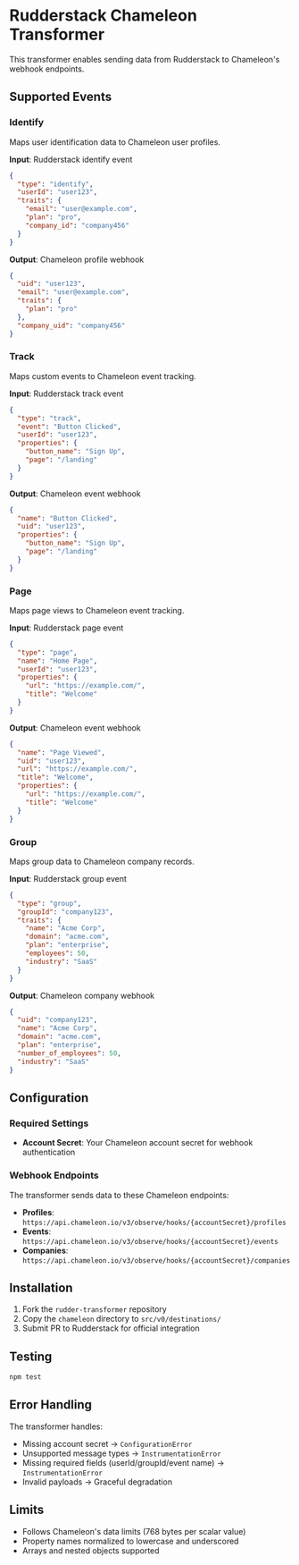 # Rudderstack Chameleon Transformer

This transformer enables sending data from Rudderstack to Chameleon's webhook endpoints.

## Supported Events

### Identify
Maps user identification data to Chameleon user profiles.

**Input**: Rudderstack identify event
```json
{
  "type": "identify",
  "userId": "user123",
  "traits": {
    "email": "user@example.com",
    "plan": "pro",
    "company_id": "company456"
  }
}
```

**Output**: Chameleon profile webhook
```json
{
  "uid": "user123", 
  "email": "user@example.com",
  "traits": {
    "plan": "pro"
  },
  "company_uid": "company456"
}
```

### Track  
Maps custom events to Chameleon event tracking.

**Input**: Rudderstack track event
```json
{
  "type": "track",
  "event": "Button Clicked",
  "userId": "user123",
  "properties": {
    "button_name": "Sign Up",
    "page": "/landing"
  }
}
```

**Output**: Chameleon event webhook
```json
{
  "name": "Button Clicked",
  "uid": "user123",
  "properties": {
    "button_name": "Sign Up", 
    "page": "/landing"
  }
}
```

### Page
Maps page views to Chameleon event tracking.

**Input**: Rudderstack page event
```json
{
  "type": "page",
  "name": "Home Page",
  "userId": "user123",
  "properties": {
    "url": "https://example.com/",
    "title": "Welcome"
  }
}
```

**Output**: Chameleon event webhook  
```json
{
  "name": "Page Viewed",
  "uid": "user123",
  "url": "https://example.com/",
  "title": "Welcome",
  "properties": {
    "url": "https://example.com/",
    "title": "Welcome"
  }
}
```

### Group
Maps group data to Chameleon company records.

**Input**: Rudderstack group event
```json
{
  "type": "group",
  "groupId": "company123",
  "traits": {
    "name": "Acme Corp",
    "domain": "acme.com",
    "plan": "enterprise",
    "employees": 50,
    "industry": "SaaS"
  }
}
```

**Output**: Chameleon company webhook
```json
{
  "uid": "company123",
  "name": "Acme Corp",
  "domain": "acme.com",
  "plan": "enterprise",
  "number_of_employees": 50,
  "industry": "SaaS"
}
```

## Configuration

### Required Settings
- **Account Secret**: Your Chameleon account secret for webhook authentication

### Webhook Endpoints
The transformer sends data to these Chameleon endpoints:
- **Profiles**: `https://api.chameleon.io/v3/observe/hooks/{accountSecret}/profiles`
- **Events**: `https://api.chameleon.io/v3/observe/hooks/{accountSecret}/events`
- **Companies**: `https://api.chameleon.io/v3/observe/hooks/{accountSecret}/companies`

## Installation

1. Fork the `rudder-transformer` repository
2. Copy the `chameleon` directory to `src/v0/destinations/`
3. Submit PR to Rudderstack for official integration

## Testing

```bash
npm test
```

## Error Handling

The transformer handles:
- Missing account secret → `ConfigurationError`
- Unsupported message types → `InstrumentationError`
- Missing required fields (userId/groupId/event name) → `InstrumentationError`
- Invalid payloads → Graceful degradation

## Limits

- Follows Chameleon's data limits (768 bytes per scalar value)
- Property names normalized to lowercase and underscored
- Arrays and nested objects supported